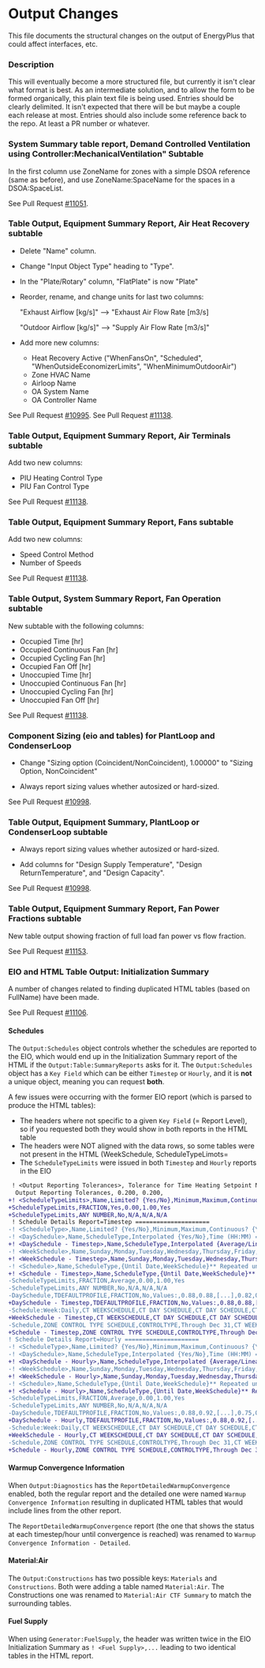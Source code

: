 Output Changes
==============

This file documents the structural changes on the output of EnergyPlus that could affect interfaces, etc.

### Description

This will eventually become a more structured file, but currently it isn't clear what format is best. As an intermediate solution, and to allow the form to be formed organically, this plain text file is being used. Entries should be clearly delimited. It isn't expected that there will be but maybe a couple each release at most. Entries should also include some reference back to the repo. At least a PR number or whatever.

### System Summary table report, Demand Controlled Ventilation using Controller:MechanicalVentilation" Subtable
In the first column use ZoneName for zones with a simple DSOA reference (same as before), and use ZoneName:SpaceName for the spaces in a DSOA:SpaceList.

See Pull Request [#11051](https://github.com/NREL/EnergyPlus/pull/11051).

### Table Output, Equipment Summary Report, Air Heat Recovery subtable

* Delete "Name" column.

* Change "Input Object Type" heading to "Type".

* In the "Plate/Rotary" column, "FlatPlate" is now "Plate"

* Reorder, rename, and change units for last two columns:

    "Exhaust Airflow [kg/s]" --> "Exhaust Air Flow Rate [m3/s]

    "Outdoor Airflow [kg/s]" --> "Supply Air Flow Rate [m3/s]"
    
* Add more new columns:

  - Heat Recovery Active ("WhenFansOn", "Scheduled", "WhenOutsideEconomizerLimits", "WhenMinimumOutdoorAir")
  - Zone HVAC Name
  - Airloop Name
  - OA System Name
  - OA Controller Name

See Pull Request [#10995](https://github.com/NREL/EnergyPlus/pull/10995).
See Pull Request [#11138](https://github.com/NREL/EnergyPlus/pull/11138).

### Table Output, Equipment Summary Report, Air Terminals subtable
Add two new columns:
- PIU Heating Control Type
- PIU Fan Control Type

See Pull Request [#11138](https://github.com/NREL/EnergyPlus/pull/11138).

### Table Output, Equipment Summary Report, Fans subtable
Add two new columns:
- Speed Control Method
- Number of Speeds

See Pull Request [#11138](https://github.com/NREL/EnergyPlus/pull/11138).

### Table Output, System Summary Report, Fan Operation subtable
New subtable with the following columns:
- Occupied Time [hr]
- Occupied Continuous Fan [hr]
- Occupied Cycling Fan [hr]
- Occupied Fan Off [hr]
- Unoccupied Time [hr]
- Unoccupied Continuous Fan [hr]
- Unoccupied Cycling Fan [hr]
- Unoccupied Fan Off [hr]

See Pull Request [#11138](https://github.com/NREL/EnergyPlus/pull/11138).

### Component Sizing (eio and tables) for PlantLoop and CondenserLoop

* Change "Sizing option (Coincident/NonCoincident), 1.00000" to "Sizing Option, NonCoincident"

* Always report sizing values whether autosized or hard-sized.

See Pull Request [#10998](https://github.com/NREL/EnergyPlus/pull/10998).

### Table Output, Equipment Summary, PlantLoop or CondenserLoop subtable

* Always report sizing values whether autosized or hard-sized.

* Add columns for "Design Supply Temperature", "Design ReturnTemperature", and "Design Capacity".
  
See Pull Request [#10998](https://github.com/NREL/EnergyPlus/pull/10998).

### Table Output, Equipment Summary Report, Fan Power Fractions subtable
New table output showing fraction of full load fan power vs flow fraction.

See Pull Request [#11153](https://github.com/NREL/EnergyPlus/pull/11153).

### EIO and HTML Table Output: Initialization Summary

A number of changes related to finding duplicated HTML tables (based on FullName) have been made.

See Pull Request [#11106](https://github.com/NREL/EnergyPlus/pull/11106).

#### Schedules

The `Output:Schedules` object controls whether the schedules are reported to the EIO, which would end up in the Initialization Summary report of the HTML if the `Output:Table:SummaryReports` asks for it.
The `Output:Schedules` object has a `Key Field` which can be either `Timestep` or `Hourly`, and it is **not** a unique object, meaning you can request **both**.

A few issues were occurring with the former EIO report (which is parsed to produce the HTML tables):

* The headers where not specific to a given `Key Field` (= Report Level), so if you requested both they would show in both reports in the HTML table
* The headers were NOT aligned with the data rows, so some tables were not present in the HTML (WeekSchedule, ScheduleTypeLimots=
* The `ScheduleTypeLimits` were issued in both `Timestep` and `Hourly` reports in the EIO

```diff
 ! <Output Reporting Tolerances>, Tolerance for Time Heating Setpoint Not Met, Tolerance for Zone Cooling Setpoint Not Met Time
  Output Reporting Tolerances, 0.200, 0.200,
+! <ScheduleTypeLimits>,Name,Limited? {Yes/No},Minimum,Maximum,Continuous? {Yes/No - Discrete}
+ScheduleTypeLimits,FRACTION,Yes,0.00,1.00,Yes
+ScheduleTypeLimits,ANY NUMBER,No,N/A,N/A,N/A
 ! Schedule Details Report=Timestep =====================
-! <ScheduleType>,Name,Limited? {Yes/No},Minimum,Maximum,Continuous? {Yes/No - Discrete}
-! <DaySchedule>,Name,ScheduleType,Interpolated {Yes/No},Time (HH:MM) =>,00:15,00:30,[...],23:30,23:45,24:00
+! <DaySchedule - Timestep>,Name,ScheduleType,Interpolated {Average/Linear/No},Time (HH:MM) =>,00:15,00:30,[...],23:30,23:45,24:00
-! <WeekSchedule>,Name,Sunday,Monday,Tuesday,Wednesday,Thursday,Friday,Saturday,Holiday,SummerDesignDay,WinterDesignDay,CustomDay1,CustomDay2
+! <WeekSchedule - Timestep>,Name,Sunday,Monday,Tuesday,Wednesday,Thursday,Friday,Saturday,Holiday,SummerDesignDay,WinterDesignDay,CustomDay1,CustomDay2
-! <Schedule>,Name,ScheduleType,{Until Date,WeekSchedule}** Repeated until Dec 31
+! <Schedule - Timestep>,Name,ScheduleType,{Until Date,WeekSchedule}** Repeated until Dec 31
-ScheduleTypeLimits,FRACTION,Average,0.00,1.00,Yes
-ScheduleTypeLimits,ANY NUMBER,No,N/A,N/A,N/A
-DaySchedule,TDEFAULTPROFILE,FRACTION,No,Values:,0.88,0.88,[...],0.82,0.82
+DaySchedule - Timestep,TDEFAULTPROFILE,FRACTION,No,Values:,0.88,0.88,[...],0.82,0.82
-Schedule:Week:Daily,CT WEEKSCHEDULE,CT DAY SCHEDULE,CT DAY SCHEDULE,CT DAY SCHEDULE,CT DAY SCHEDULE,CT DAY SCHEDULE,CT DAY SCHEDULE,CT DAY SCHEDULE,CT DAY SCHEDULE,CT DAY SCHEDULE,CT DAY SCHEDULE,CT DAY SCHEDULE,CT DAY SCHEDULE
+WeekSchedule - Timestep,CT WEEKSCHEDULE,CT DAY SCHEDULE,CT DAY SCHEDULE,CT DAY SCHEDULE,CT DAY SCHEDULE,CT DAY SCHEDULE,CT DAY SCHEDULE,CT DAY SCHEDULE,CT DAY SCHEDULE,CT DAY SCHEDULE,CT DAY SCHEDULE,CT DAY SCHEDULE,CT DAY SCHEDULE
-Schedule,ZONE CONTROL TYPE SCHEDULE,CONTROLTYPE,Through Dec 31,CT WEEKSCHEDULE
+Schedule - Timestep,ZONE CONTROL TYPE SCHEDULE,CONTROLTYPE,Through Dec 31,CT WEEKSCHEDULE
! Schedule Details Report=Hourly =====================
-! <ScheduleType>,Name,Limited? {Yes/No},Minimum,Maximum,Continuous? {Yes/No - Discrete}
-! <DaySchedule>,Name,ScheduleType,Interpolated {Yes/No},Time (HH:MM) =>,01:00,02:00,[...],23:00,24:00
+! <DaySchedule - Hourly>,Name,ScheduleType,Interpolated {Average/Linear/No},Time (HH:MM) =>,01:00,02:00,[...],23:00,24:00
-! <WeekSchedule>,Name,Sunday,Monday,Tuesday,Wednesday,Thursday,Friday,Saturday,Holiday,SummerDesignDay,WinterDesignDay,CustomDay1,CustomDay2
+! <WeekSchedule - Hourly>,Name,Sunday,Monday,Tuesday,Wednesday,Thursday,Friday,Saturday,Holiday,SummerDesignDay,WinterDesignDay,CustomDay1,CustomDay2
-! <Schedule>,Name,ScheduleType,{Until Date,WeekSchedule}** Repeated until Dec 31
+! <Schedule - Hourly>,Name,ScheduleType,{Until Date,WeekSchedule}** Repeated until Dec 31
-ScheduleTypeLimits,FRACTION,Average,0.00,1.00,Yes
-ScheduleTypeLimits,ANY NUMBER,No,N/A,N/A,N/A
-DaySchedule,TDEFAULTPROFILE,FRACTION,No,Values:,0.88,0.92,[...],0.75,0.82
+DaySchedule - Hourly,TDEFAULTPROFILE,FRACTION,No,Values:,0.88,0.92,[...],0.75,0.82
-Schedule:Week:Daily,CT WEEKSCHEDULE,CT DAY SCHEDULE,CT DAY SCHEDULE,CT DAY SCHEDULE,CT DAY SCHEDULE,CT DAY SCHEDULE,CT DAY SCHEDULE,CT DAY SCHEDULE,CT DAY SCHEDULE,CT DAY SCHEDULE,CT DAY SCHEDULE,CT DAY SCHEDULE,CT DAY SCHEDULE
+WeekSchedule - Hourly,CT WEEKSCHEDULE,CT DAY SCHEDULE,CT DAY SCHEDULE,CT DAY SCHEDULE,CT DAY SCHEDULE,CT DAY SCHEDULE,CT DAY SCHEDULE,CT DAY SCHEDULE,CT DAY SCHEDULE,CT DAY SCHEDULE,CT DAY SCHEDULE,CT DAY SCHEDULE,CT DAY SCHEDULE
-Schedule,ZONE CONTROL TYPE SCHEDULE,CONTROLTYPE,Through Dec 31,CT WEEKSCHEDULE
+Schedule - Hourly,ZONE CONTROL TYPE SCHEDULE,CONTROLTYPE,Through Dec 31,CT WEEKSCHEDULE
```

#### Warmup Convergence Information

When `Output:Diagnostics` has the `ReportDetailedWarmupConvergence` enabled, both the regular report and the detailed one were named `Warmup Convergence Information` resulting in duplicated HTML tables that would include lines from the other report.

The `ReportDetailedWarmupConvergence` report (the one that shows the status at each timestep/hour until convergence is reached) was renamed to `Warmup Convergence Information - Detailed`.

#### Material:Air

The `Output:Constructions` has two possible keys: `Materials` and `Constructions`. Both were adding a table named `Material:Air`. The Constructions one was renamed to `Material:Air CTF Summary` to match the surrounding tables.

#### Fuel Supply

When using `Generator:FuelSupply`, the header was written twice in the EIO Initialization Summary as `! <Fuel Supply>,...` leading to two identical tables in the HTML report.

